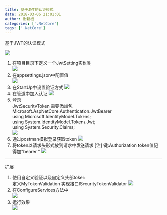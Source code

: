 ```yaml
---
title: 基于JWT的认证模式
date: 2018-03-06 21:01:01
author: 谢新根
categories: ['.NetCore']
tags: ['.NetCore']
---
```


基于JWT的认证模式
<!-- more -->

![](http://pfp2er1o1.bkt.clouddn.com/blog/images/dotnetcore/core/03/0001.png)
1. 在项目目录下定义一个JwtSetting实体类  
![](http://pfp2er1o1.bkt.clouddn.com/blog/images/dotnetcore/core/03/0101.png)
2. 在appsettings.json中配置值  
![](http://pfp2er1o1.bkt.clouddn.com/blog/images/dotnetcore/core/03/0201.png)
3. 在StartUp中设置验证方式
![](http://pfp2er1o1.bkt.clouddn.com/blog/images/dotnetcore/core/03/0301.png)
4. 在管道中加入认证
![](http://pfp2er1o1.bkt.clouddn.com/blog/images/dotnetcore/core/03/0401.png)
5. 登录  
JwtSecurityToken 需要添加包Microsoft.AspNetCore.Authentication.JwtBearer  
using Microsoft.IdentityModel.Tokens;  
using System.IdentityModel.Tokens.Jwt;  
using System.Security.Claims;  
![](http://pfp2er1o1.bkt.clouddn.com/blog/images/dotnetcore/core/03/0501.png)  
6. 通过postman模拟登录获取token
![](http://pfp2er1o1.bkt.clouddn.com/blog/images/dotnetcore/core/03/0601.png)
7. 将token以请求头形式放到请求中发送请求
[注] 键:Authorization      token值记得加"bearer " 
![](http://pfp2er1o1.bkt.clouddn.com/blog/images/dotnetcore/core/03/0701.png) 

-------------------------
扩展  
1. 使用自定义验证以及自定义头部token  
定义MyTokenValidation 实现接口ISecurityTokenValidator
![](http://pfp2er1o1.bkt.clouddn.com/blog/images/dotnetcore/core/03/e0101.png) 
2. 在ConfigureServices方法中   
![](http://pfp2er1o1.bkt.clouddn.com/blog/images/dotnetcore/core/03/e0201.png) 
3. 运行效果  
![](http://pfp2er1o1.bkt.clouddn.com/blog/images/dotnetcore/core/03/e0301.png) 
